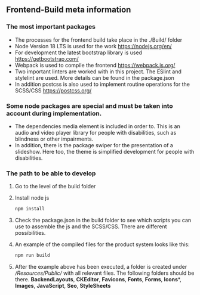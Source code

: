 ## Frontend-Build meta information

### The most important packages
- The processes for the frontend build take place in the ./Build/ folder
- Node Version 18 LTS is used for the work https://nodejs.org/en/
- For development the latest bootstrap library is used https://getbootstrap.com/
- Webpack is used to compile the frontend https://webpack.js.org/
- Two important linters are worked with in this project. The ESlint and stylelint are used.
More details can be found in the package.json
- In addition postcss is also used to implement routine operations for the SCSS/CSS https://postcss.org/

### Some node packages are special and must be taken into account during implementation.
- The dependencies media element is included in order to. This is an audio and video player library for people with disabilities,
such as blindness or other impairments.
- In addition, there is the package swiper for the presentation of a slideshow.
Here too, the theme is simplified development for people with disabilities.

### The path to be able to develop
1. Go to the level of the build folder
2. Install node js
   ```sh
   npm install
   ```
3. Check the package.json in the build folder to see which scripts you can use to assemble the js and the SCSS/CSS.
There are different possibilities.

4. An example of the compiled files for the product system looks like this:
   ```sh
   npm run build
   ```

5. After the example above has been executed, a folder is created under */Resources/Public/* with all relevant files.
The following folders should be there.
**BackendLayouts**, **CKEditor**, **Favicons**, **Fonts**, **Forms**,
**Icons***, **Images**, **JavaScript**, **Seo**, **StyleSheets**
